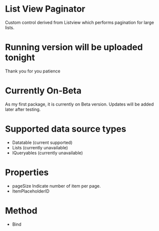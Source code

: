 # List View Paginator
Custom control derived from Listview which performs pagination for large lists.

# Running version will be uploaded tonight
Thank you for you patience

# Currently On-Beta
As my first package, it is currently on Beta version. Updates will be added later after testing.

# Supported data source types
- Datatable (current supported)
- Lists (currently unavailable)
- IQueryables (currently unavailable)

# Properties
- pageSize
    Indicate number of item per page.
- ItemPlaceholderID

# Method
- Bind
